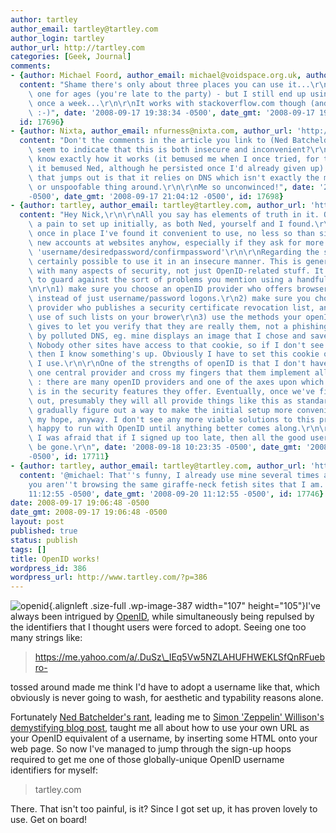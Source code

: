 ```yaml
---
author: tartley
author_email: tartley@tartley.com
author_login: tartley
author_url: http://tartley.com
categories: [Geek, Journal]
comments:
- {author: Michael Foord, author_email: michael@voidspace.org.uk, author_url: 'http://www.ironpythoninaction.com',
  content: "Shame there's only about three places you can use it...\r\n\r\nI've had\
    \ one for ages (you're late to the party) - but I still end up using it less than\
    \ once a week...\r\n\r\nIt works with stackoverflow.com though (and also sourceforge).\
    \ :-)", date: '2008-09-17 19:38:34 -0500', date_gmt: '2008-09-17 19:38:34 -0500',
  id: 17696}
- {author: Nixta, author_email: nfurness@nixta.com, author_url: 'http://nixtarolls.nixta.com',
  content: "Don't the comments in the article you link to (Ned Batchelder's rant)\
    \ seem to indicate that this is both insecure and inconvenient?\r\n\r\nI don't\
    \ know exactly how it works (it bemused me when I once tried, for the same reasons\
    \ it bemused Ned, although he persisted once I'd already given up) but one thing\
    \ that jumps out is that it relies on DNS which isn't exactly the most secure\
    \ or unspoofable thing around.\r\n\r\nMe so unconwinced!", date: '2008-09-17 21:04:12
    -0500', date_gmt: '2008-09-17 21:04:12 -0500', id: 17698}
- {author: tartley, author_email: tartley@tartley.com, author_url: 'http://tartley.com',
  content: "Hey Nick,\r\n\r\nAll you say has elements of truth in it. OpenID is certainly\
    \ a pain to set up initially, as both Ned, yourself and I found.\r\n\r\nHowever,\
    \ once in place I've found it convenient to use, no less so than signing up for\
    \ new accounts at websites anyhow, especially if they ask for more info than just\
    \ 'username/desiredpassword/confirmpassword'\r\n\r\nRegarding the security, it's\
    \ certainly possible to use it in an insecure manner. This is generally the case\
    \ with many aspects of security, not just OpenID-related stuff. It is possible\
    \ to guard against the sort of problems you mention using a handful of mechanisms:\r\
    \n\r\n1) make sure you choose an openID provider who offers browser side SSL certificates\
    \ instead of just username/password logons.\r\n2) make sure you choose an openID\
    \ provider who publishes a security certificate revocation list, and enable the\
    \ use of such lists on your brower\r\n3) use the methods your openID provider\
    \ gives to let you verify that they are really them, not a phishing attack instigated\
    \ by polluted DNS, eg. mine displays an image that I chose and saved in a cookie.\
    \ Nobody other sites have access to that cookie, so if I don't see the image,\
    \ then I know something's up. Obviously I have to set this cookie on every computer\
    \ I use.\r\n\r\nOne of the strengths of openID is that I don't have to choose\
    \ one central provider and cross my fingers that them implement all of the above\
    \ : there are many openID providers and one of the axes upon which they compete\
    \ is in the security features they offer. Eventually, once we've figured all this\
    \ out, presumably they will all provide things like this as standard, and will\
    \ gradually figure out a way to make the initial setup more convenient. This is\
    \ my hope, anyway. I don't see any more viable solutions to this problem, so I'm\
    \ happy to run with OpenID until anything better comes along.\r\n\r\nBut basically\
    \ I was afraid that if I signed up too late, then all the good usernames would\
    \ be gone.\r\n", date: '2008-09-18 10:23:35 -0500', date_gmt: '2008-09-18 10:23:35
    -0500', id: 17711}
- {author: tartley, author_email: tartley@tartley.com, author_url: 'http://tartley.com',
  content: '@michael: That''s funny, I already use mine several times a day. I guess
    you aren''t browsing the same giraffe-neck fetish sites that I am.', date: '2008-09-20
    11:12:55 -0500', date_gmt: '2008-09-20 11:12:55 -0500', id: 17746}
date: 2008-09-17 19:06:48 -0500
date_gmt: 2008-09-17 19:06:48 -0500
layout: post
published: true
status: publish
tags: []
title: OpenID works!
wordpress_id: 386
wordpress_url: http://www.tartley.com/?p=386
---
```


![](http://www.tartley.com/wp-content/uploads/2008/09/openid.jpeg "openid"){.alignleft
.size-full .wp-image-387 width="107" height="105"}I've always been
intrigued by [OpenID](http://openid.net), while simultaneously being
repulsed by the identifiers that I thought users were forced to adopt.
Seeing one too many strings like:

> https://me.yahoo.com/a/.DuSz\_IEq5Vw5NZLAHUFHWEKLSfQnRFuebro-

tossed around made me think I'd have to adopt a username like that,
which obviously is never going to wash, for aesthetic and typability
reasons alone.

Fortunately [Ned Batchelder's
rant](http://nedbatchelder.com/blog/200809/openid_is_too_hard.html),
leading me to [Simon 'Zeppelin' Willison's demystifying blog
post](http://simonwillison.net/2006/Dec/19/openid/), taught me all about
how to use your own URL as your OpenID equivalent of a username, by
inserting some HTML onto your web page. So now I've managed to jump
through the sign-up hoops required to get me one of those
globally-unique OpenID username identifiers for myself:

> tartley.com

There. That isn't too painful, is it? Since I got set up, it has proven
lovely to use. Get on board!
